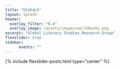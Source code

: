 ```yaml
---
title: "GlobaLS"
layout: splash
header:
  overlay_filter: "0.4"
  overlay_image: /assets/images/worldbooks.png
excerpt: "Global Literary Studies Research Group"
flexslider: true
sidebar:
      events: ""
---
```


{% include flexslider-posts.html type="center" %}
